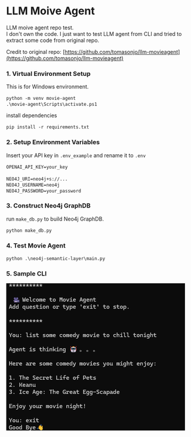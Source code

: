 # LLM Moive Agent

LLM moive agent repo test. \
I don't own the code. I just want to test LLM agent from CLI and tried to extract some code from original repo.

Credit to original repo: [https://github.com/tomasonjo/llm-movieagent](https://github.com/tomasonjo/llm-movieagent)

### 1. Virtual Environment Setup

This is for Windows environment.
```
python -m venv movie-agent
.\movie-agent\Scripts\activate.ps1
```
install dependencies
```
pip install -r requirements.txt
```

### 2. Setup Environment Variables
Insert your API key in `.env_example` and rename it to `.env` 
```
OPENAI_API_KEY=your_key

NEO4J_URI=neo4j+s://...
NEO4J_USERNAME=neo4j
NEO4J_PASSWORD=your_password
```

### 3. Construct Neo4j GraphDB
run `make_db.py` to build Neo4j GraphDB.
```
python make_db.py
```

### 4. Test Movie Agent 
```
python .\neo4j-semantic-layer\main.py
```

### 5. Sample CLI
![Local Image](assets/sample_cli.png)

